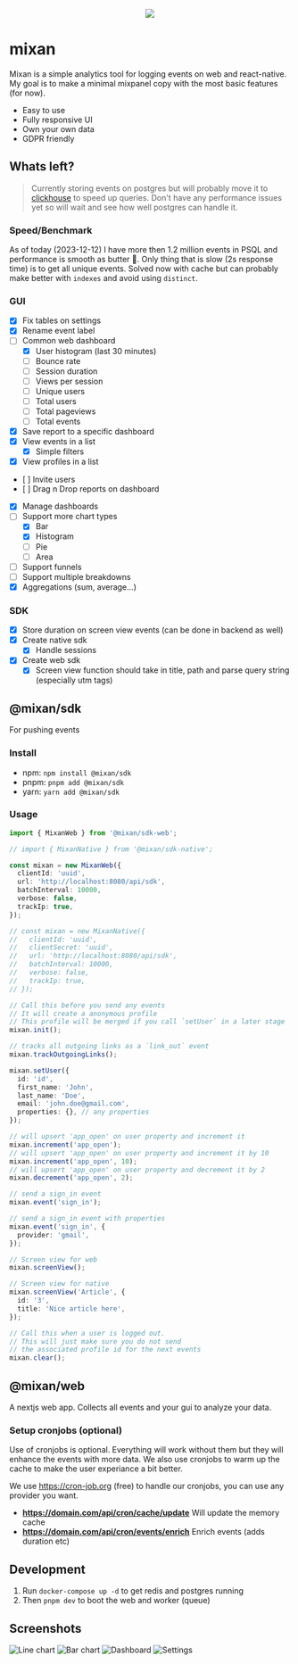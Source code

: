 <p align="center">
  <img src="images/mixan.svg">
</p>

# mixan

Mixan is a simple analytics tool for logging events on web and react-native. My goal is to make a minimal mixpanel copy with the most basic features (for now).

- Easy to use
- Fully responsive UI
- Own your own data
- GDPR friendly

## Whats left?

> Currently storing events on postgres but will probably move it to [clickhouse](https://clickhouse.com/) to speed up queries. Don't have any performance issues yet so will wait and see how well postgres can handle it.

### Speed/Benchmark

As of today (2023-12-12) I have more then 1.2 million events in PSQL and performance is smooth as butter 🧈. Only thing that is slow (2s response time) is to get all unique events. Solved now with cache but can probably make better with `indexes` and avoid using `distinct`.

### GUI

- [x] Fix tables on settings
- [x] Rename event label
- [ ] Common web dashboard
  - [x] User histogram (last 30 minutes)
  - [ ] Bounce rate
  - [ ] Session duration
  - [ ] Views per session
  - [ ] Unique users
  - [ ] Total users
  - [ ] Total pageviews
  - [ ] Total events
- [x] Save report to a specific dashboard
- [x] View events in a list
  - [x] Simple filters
- [x] View profiles in a list
- [ ] Invite users
- [ ] Drag n Drop reports on dashboard
- [x] Manage dashboards
- [ ] Support more chart types
  - [x] Bar
  - [x] Histogram
  - [ ] Pie
  - [ ] Area
- [ ] Support funnels
- [ ] Support multiple breakdowns
- [x] Aggregations (sum, average...)

### SDK

- [x] Store duration on screen view events (can be done in backend as well)
- [x] Create native sdk
  - [x] Handle sessions
- [x] Create web sdk
  - [x] Screen view function should take in title, path and parse query string (especially utm tags)

## @mixan/sdk

For pushing events

### Install

- npm: `npm install @mixan/sdk`
- pnpm: `pnpm add @mixan/sdk`
- yarn: `yarn add @mixan/sdk`

### Usage

```ts
import { MixanWeb } from '@mixan/sdk-web';

// import { MixanNative } from '@mixan/sdk-native';

const mixan = new MixanWeb({
  clientId: 'uuid',
  url: 'http://localhost:8080/api/sdk',
  batchInterval: 10000,
  verbose: false,
  trackIp: true,
});

// const mixan = new MixanNative({
//   clientId: 'uuid',
//   clientSecret: 'uuid',
//   url: 'http://localhost:8080/api/sdk',
//   batchInterval: 10000,
//   verbose: false,
//   trackIp: true,
// });

// Call this before you send any events
// It will create a anonymous profile
// This profile will be merged if you call `setUser` in a later stage
mixan.init();

// tracks all outgoing links as a `link_out` event
mixan.trackOutgoingLinks();

mixan.setUser({
  id: 'id',
  first_name: 'John',
  last_name: 'Doe',
  email: 'john.doe@gmail.com',
  properties: {}, // any properties
});

// will upsert 'app_open' on user property and increment it
mixan.increment('app_open');
// will upsert 'app_open' on user property and increment it by 10
mixan.increment('app_open', 10);
// will upsert 'app_open' on user property and decrement it by 2
mixan.decrement('app_open', 2);

// send a sign_in event
mixan.event('sign_in');

// send a sign_in event with properties
mixan.event('sign_in', {
  provider: 'gmail',
});

// Screen view for web
mixan.screenView();

// Screen view for native
mixan.screenView('Article', {
  id: '3',
  title: 'Nice article here',
});

// Call this when a user is logged out.
// This will just make sure you do not send
// the associated profile id for the next events
mixan.clear();
```

## @mixan/web

A nextjs web app. Collects all events and your gui to analyze your data.

### Setup cronjobs (optional)

Use of cronjobs is optional. Everything will work without them but they will enhance the events with more data. We also use cronjobs to warm up the cache to make the user experiance a bit better.

We use https://cron-job.org (free) to handle our cronjobs, you can use any provider you want.

- **https://domain.com/api/cron/cache/update** Will update the memory cache
- **https://domain.com/api/cron/events/enrich** Enrich events (adds duration etc)

## Development

1. Run `docker-compose up -d` to get redis and postgres running
2. Then `pnpm dev` to boot the web and worker (queue)

## Screenshots

![Line chart](images/line.png)
![Bar chart](images/bar.png)
![Dashboard](images/dashboard.png)
![Settings](images/settings.png)
